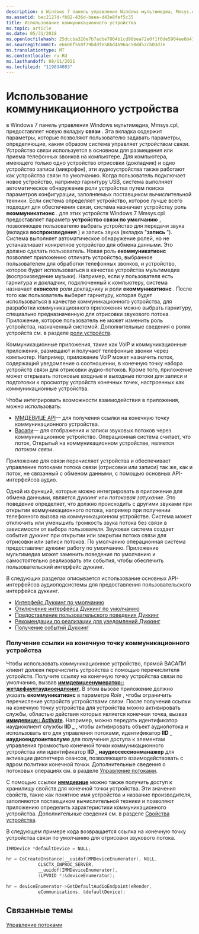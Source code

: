 ```yaml
---
description: в Windows 7 панель управления Windows мультимедиа, Mmsys.cpl, предоставляет новую вкладку связи.
ms.assetid: bec2127d-fb82-436d-beee-d43e8fef5c35
title: Использование коммуникационного устройства
ms.topic: article
ms.date: 05/31/2018
ms.openlocfilehash: 25dccba320e7b7adbe7804b1cd98bea72e0f1f0de5904ee6b41df08934940ff3
ms.sourcegitcommit: e6600f550f79bddfe58bd4696ac50dd52cb03d7e
ms.translationtype: MT
ms.contentlocale: ru-RU
ms.lasthandoff: 08/11/2021
ms.locfileid: "119834083"
---
```

# <a name="using-a-communication-device"></a>Использование коммуникационного устройства

в Windows 7 панель управления Windows мультимедиа, Mmsys.cpl, предоставляет новую вкладку **связи** . Эта вкладка содержит параметры, которые позволяют пользователю задавать параметры, определяющие, каким образом система управляет *устройством связи*. Устройство связи используется в основном для размещения или приема телефонных звонков на компьютере. Для компьютера, имеющего только одно устройство отрисовки (докладчик) и одно устройство записи (микрофон), эти аудиоустройства также работают как устройства связи по умолчанию. Когда пользователь подключает новое устройство, например гарнитуру USB, система выполняет автоматическое обнаружение роли устройства путем поиска параметров конфигурации, заполняемых поставщиком вычислительной техники. Если система определяет устройство, которое лучше всего подходит для обеспечения связи, система назначает устройству роль **екоммуникатионс** . для этих устройств Windows 7 Mmsys.cpl предоставляет параметр **устройство связи по умолчанию** , позволяющее пользователю выбрать устройство для передачи звука (вкладка **воспроизведения** ) и запись звука (вкладка "**запись** "). Система выполняет автоматическое обнаружение ролей, но не устанавливает конкретное устройство для обмена данными. Это должно сделать пользователь. Новая роль **екоммуникатионс** позволяет приложению отличать устройство, выбранное пользователем для обработки телефонных звонков, и устройство, которое будет использоваться в качестве устройства мультимедиа (воспроизведение музыки). Например, если у пользователя есть гарнитура и докладчик, подключенный к компьютеру, система назначает **еконсоле** роли докладчику и роли **екоммуникатионс** . После того как пользователь выберет гарнитуру, которая будет использоваться в качестве коммуникационного устройства, для разработки коммуникационного приложения можно выбрать гарнитуру, специально предназначенную для отрисовки звукового потока. Приложение, которое пользователь не может изменить роль устройства, назначенный системой. Дополнительные сведения о ролях устройств см. в разделе [роли устройств](device-roles.md).

Коммуникационные приложения, такие как VoIP и коммуникационные приложения, размещают и получают телефонные звонки через компьютер. Например, приложение VoIP может назначить поток, содержащий уведомление о соотношении, в конечную точку набора устройств связи для отрисовки аудио-потоков. Кроме того, приложение может открывать потоковые входные и выходные потоки для записи и подготовки к просмотру устройств конечных точек, настроенных как коммуникационные устройства.

Чтобы интегрировать возможности взаимодействия в приложения, можно использовать:

-   [ММДЕВИЦЕ API](mmdevice-api.md)— для получения ссылки на конечную точку коммуникационного устройства.
-   [Васапи](wasapi.md)— для отображения и записи звуковых потоков через коммуникационное устройство. Операционная система считает, что поток, Открытый на коммуникационном устройстве, является *потоком связи*.

Приложение для связи перечисляет устройства и обеспечивает управление потоками потока связи (отрисовки или записи) так же, как и поток, не связанный с обменом данными, с помощью основных API-интерфейсов аудио.

Одной из функций, которые можно интегрировать в приложение для обмена данными, является *дуккинг* или *потоковая затухание*. Это поведение определяет, что должно происходить с другими звуками при открытии коммуникационного потока, например при получении телефонного вызова на коммуникационном устройстве. Система может отключить или уменьшить громкость звука потока без связи в зависимости от выбора пользователя. Звуковая система создает события дуккинг при открытии или закрытии потока связи для отрисовки или записи потоков. По умолчанию операционная система предоставляет дуккинг работу по умолчанию. Приложение мультимедиа может заменить поведение по умолчанию и самостоятельно реализовать эти события, чтобы обеспечить пользовательский интерфейс дуккинг.

В следующих разделах описывается использование основных API-интерфейсов аудиоподсистемы для предоставления пользовательского интерфейса дуккинг.

-   [Интерфейс Дуккинг по умолчанию](stream-attenuation.md)
-   [Отключение интерфейса Дуккинг по умолчанию](disabling-the-ducking-experience.md)
-   [Предоставление пользовательского поведения Дуккинг](providing-a-custom-ducking-experience.md)
-   [Рекомендации по реализации для уведомлений Дуккинг](handling-audio-ducking-events-from-communication-devices.md)
-   [Получение событий Дуккинг](getting-ducking-events-from-a-communication-device.md)

### <a name="getting-a-reference-to-the-communication-device-endpoint"></a>Получение ссылки на конечную точку коммуникационного устройства

Чтобы использовать коммуникационное устройство, прямой ВАСАПИ клиент должен перечислить устройства с помощью перечислителя устройств. Получите ссылку на конечную точку устройства связи по умолчанию, вызвав [**иммдевицеенумератор:: жетдефаултаудиоендпоинт**](/windows/desktop/api/Mmdeviceapi/nf-mmdeviceapi-immdeviceenumerator-getdefaultaudioendpoint). В этом вызове приложение должно указать **екоммуникатионс** в параметре *Role* , чтобы ограничить перечисление устройств устройствами связи. После получения ссылки на конечную точку устройства для устройства можно активировать службы, областью действия которых является конечная точка, вызвав [**иммдевице:: Activate**](/windows/desktop/api/Mmdeviceapi/nf-mmdeviceapi-immdevice-activate). Например, можно передать идентификатор иаудиоклиент службы **IID \_** , чтобы активировать объект аудиопотока и использовать его для управления потоками, идентификатор **IID \_ иаудиоендпоинтволуме** для получения доступа к элементам управления громкостью конечной точки коммуникационного устройства или идентификатор **IID \_ иаудиосессионманажер** для активации диспетчера сеансов, позволяющего взаимодействовать с ядром политики конечной точки. Дополнительные сведения о потоковых операциях см. в разделе [Управление потоками](stream-management.md).

С помощью ссылки [**иммдевице**](/windows/desktop/api/Mmdeviceapi/nn-mmdeviceapi-immdevice) можно также получить доступ к хранилищу свойств для конечной точки устройства. Эти значения свойств, такие как понятное имя устройства и название производителя, заполняются поставщиком вычислительной техники и позволяют приложению определить характеристики коммуникационного устройства. Дополнительные сведения см. в разделе [Свойства устройства](device-properties.md).

В следующем примере кода возвращается ссылка на конечную точку устройства связи по умолчанию для отрисовки звукового потока.


```C++
IMMDevice *defaultDevice = NULL;

hr = CoCreateInstance(__uuidof(MMDeviceEnumerator), NULL,
            CLSCTX_INPROC_SERVER, 
            __uuidof(IMMDeviceEnumerator), 
            (LPVOID *)&deviceEnumerator);

hr = deviceEnumerator->GetDefaultAudioEndpoint(eRender, 
            eCommunications, &defaultDevice);
```



## <a name="related-topics"></a>Связанные темы

<dl> <dt>

[Управление потоками](stream-management.md)
</dt> </dl>

 

 



